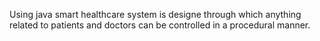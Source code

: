 Using java smart healthcare system is designe through which anything related to patients and doctors can be controlled in a procedural manner.
